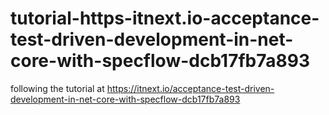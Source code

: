 # tutorial-https-itnext.io-acceptance-test-driven-development-in-net-core-with-specflow-dcb17fb7a893
following the tutorial at https://itnext.io/acceptance-test-driven-development-in-net-core-with-specflow-dcb17fb7a893
